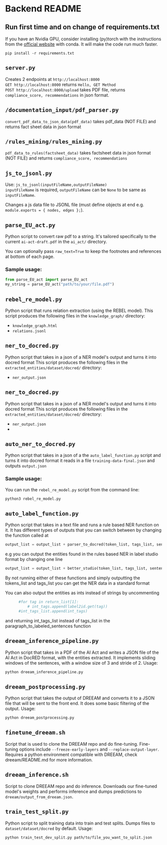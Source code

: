 # Backend README

## Run first time and on change of requirements.txt
If you have an Nvidia GPU, consider installing (py)torch with the instructions from the [official website](https://pytorch.org/get-started/locally/) with conda. It will make the code run much faster.
```
pip install -r requirements.txt
```

## `server.py`
Creates 2 endpoints at `http://localhost:8000`  
`GET http://localhost:8000` returns `Hello, GET Method`  
`POST http://localhost:8000/upload` takes PDF file, returns `compliance_score, recommendations` in json format.

## `/documentation_input/pdf_parser.py`
`convert_pdf_data_to_json_data(pdf_data)` takes pdf_data (NOT FILE) and returns fact sheet data in json format

## `/rules_mining/rules_mining.py`
`pdf_data_to_rules(factsheet_data)` takes factsheet data in json format (NOT FILE) and returns `compliance_score, recommendations`


## `js_to_jsonl.py`
Use: `js_to_jsonl(inputFileName,outputFileName)`  
`inputFileName` is required, `outputFileName` can be `None` to be same as `inputFileName`.

Changes a js data file to JSONL file (must define objects at end e.g.  `module.exports = { nodes, edges };`).

## `parse_EU_act.py`
Python script to convert raw pdf to a string. It's tailored specifically to the current `ai-act-draft.pdf` in the `ai_act/` directory.

You can optionally pass `raw_text=True` to keep the footnotes and references at bottom of each page.

### Sample usage:

```python
from parse_EU_act import parse_EU_act
my_string = parse_EU_act("path/to/your/file.pdf")
```

## `rebel_re_model.py`
Python script that runs relation extraction (using the REBEL model).
This script produces the following files in the `knowledge_graph/` directory:
- `knowledge_graph.html`
- `relations.jsonl`

## `ner_to_docred.py`
Python script that takes in a json of a NER model's output and turns it into docred format
This script produces the following files in the `extracted_entities/dataset/docred/` directory:
- `ner_output.json`

## `ner_to_docred.py`
Python script that takes in a json of a NER model's output and turns it into docred format
This script produces the following files in the `extracted_entities/dataset/docred/` directory:
- `ner_output.json`
- 
## `auto_ner_to_docred.py`
Python script that takes in a json of a the `auto_label_function.py` script and turns it into docred format
it reads in a file `training-data-final.json` and outputs `output.json`

### Sample usage:
You can run the `rebel_re_model.py` script from the command line:
```bash
python3 rebel_re_model.py
```
## `auto_label_function.py`
Python script that takes in a text file and runs a rule based NER function on it. 
It has different types of outputs that you can switch between by changing the function called at
```python
output_list = output_list + parser_to_docred(token_list, tags_list, sentences)
```
e.g you can output the entities found in the rules based NER in label studio format by changing one line
```python
output_list = output_list + better_studio(token_list, tags_list, sentences)
```

By not running either of these functions and simply outputting the tokens_list and tags_list you can get the NER data in a standard format

You can also output the entities as ints instead of strings by uncommenting
```python
      #for tag in return_list[1]: 
          # int_tags.append(label2id.get(tag))
      #int_tags_list.append(int_tags)
```
and returning int_tags_list instead of tags_list in the paragraph_to_labeled_sentences function

## `dreeam_inference_pipeline.py`
Python script that takes in a PDF of the AI Act and writes a JSON file of the AI Act in DocRED format, with the entities extracted.
It implements sliding windows of the sentences, with a window size of 3 and stride of 2.
Usage:
```bash
python dreeam_inference_pipeline.py
```

## `dreeam_postprocessing.py`
Python script that takes the output of DREEAM and converts it to a JSON file that will be sent to the front end.
It does some basic filtering of the output.
Usage:
```bash
python dreeam_postprocessing.py
```

## `finetune_dreeam.sh`
Script that is used to clone the DREEAM repo and do fine-tuning. Fine-tuning options include `--freeze-early-layers` and `--replace-output-layer`.
Requires a python environment compatible with DREEAM, check dreeam/README.md for more information.

## `dreeam_inference.sh`
Script to clone DREEAM repo and do inference.
Downloads our fine-tuned model's weights and performs inference and dumps predictions to `dreeam/output_from_dreeam.json`.

## `train_test_split.py`
Python script to split training data into train and test splits. Dumps files to `dataset/dataset/docred` by default.
Usage:
```bash
python train_test_dev_split.py path/to/file_you_want_to_split.json
```
